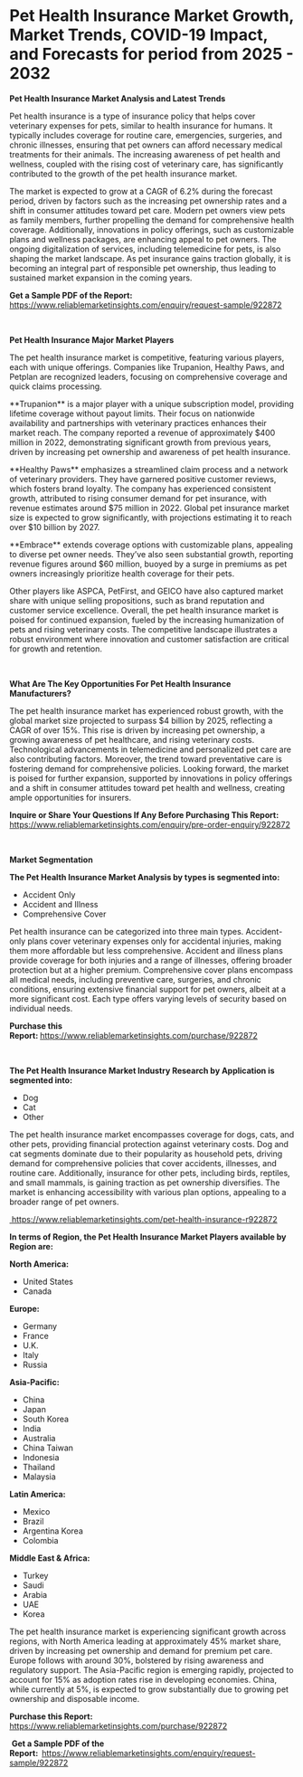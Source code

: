 <p><h1>Pet Health Insurance Market Growth, Market Trends, COVID-19 Impact, and Forecasts for period from 2025 - 2032</h1></p><p><strong>Pet Health Insurance Market Analysis and Latest Trends</strong></p>
<p><p>Pet health insurance is a type of insurance policy that helps cover veterinary expenses for pets, similar to health insurance for humans. It typically includes coverage for routine care, emergencies, surgeries, and chronic illnesses, ensuring that pet owners can afford necessary medical treatments for their animals. The increasing awareness of pet health and wellness, coupled with the rising cost of veterinary care, has significantly contributed to the growth of the pet health insurance market.</p><p>The market is expected to grow at a CAGR of 6.2% during the forecast period, driven by factors such as the increasing pet ownership rates and a shift in consumer attitudes toward pet care. Modern pet owners view pets as family members, further propelling the demand for comprehensive health coverage. Additionally, innovations in policy offerings, such as customizable plans and wellness packages, are enhancing appeal to pet owners. The ongoing digitalization of services, including telemedicine for pets, is also shaping the market landscape. As pet insurance gains traction globally, it is becoming an integral part of responsible pet ownership, thus leading to sustained market expansion in the coming years.</p></p>
<p><strong>Get a Sample PDF of the Report:&nbsp;</strong> <a href="https://www.reliablemarketinsights.com/enquiry/request-sample/922872?utm_campaign=2117&utm_medium=2&utm_source=Github&utm_content=ia&utm_term=18042025&utm_id=pet-health-insurance">https://www.reliablemarketinsights.com/enquiry/request-sample/922872</a></p>
<p>&nbsp;</p>
<p><strong>Pet Health Insurance Major Market Players</strong></p>
<p><p>The pet health insurance market is competitive, featuring various players, each with unique offerings. Companies like Trupanion, Healthy Paws, and Petplan are recognized leaders, focusing on comprehensive coverage and quick claims processing.</p><p>**Trupanion** is a major player with a unique subscription model, providing lifetime coverage without payout limits. Their focus on nationwide availability and partnerships with veterinary practices enhances their market reach. The company reported a revenue of approximately $400 million in 2022, demonstrating significant growth from previous years, driven by increasing pet ownership and awareness of pet health insurance.</p><p>**Healthy Paws** emphasizes a streamlined claim process and a network of veterinary providers. They have garnered positive customer reviews, which fosters brand loyalty. The company has experienced consistent growth, attributed to rising consumer demand for pet insurance, with revenue estimates around $75 million in 2022. Global pet insurance market size is expected to grow significantly, with projections estimating it to reach over $10 billion by 2027.</p><p>**Embrace** extends coverage options with customizable plans, appealing to diverse pet owner needs. They’ve also seen substantial growth, reporting revenue figures around $60 million, buoyed by a surge in premiums as pet owners increasingly prioritize health coverage for their pets.</p><p>Other players like ASPCA, PetFirst, and GEICO have also captured market share with unique selling propositions, such as brand reputation and customer service excellence. Overall, the pet health insurance market is poised for continued expansion, fueled by the increasing humanization of pets and rising veterinary costs. The competitive landscape illustrates a robust environment where innovation and customer satisfaction are critical for growth and retention.</p></p>
<p>&nbsp;</p>
<p><strong>What Are The Key Opportunities For Pet Health Insurance Manufacturers?</strong></p>
<p><p>The pet health insurance market has experienced robust growth, with the global market size projected to surpass $4 billion by 2025, reflecting a CAGR of over 15%. This rise is driven by increasing pet ownership, a growing awareness of pet healthcare, and rising veterinary costs. Technological advancements in telemedicine and personalized pet care are also contributing factors. Moreover, the trend toward preventative care is fostering demand for comprehensive policies. Looking forward, the market is poised for further expansion, supported by innovations in policy offerings and a shift in consumer attitudes toward pet health and wellness, creating ample opportunities for insurers.</p></p>
<p><strong>Inquire or Share Your Questions If Any Before Purchasing This Report:</strong> <a href="https://www.reliablemarketinsights.com/enquiry/pre-order-enquiry/922872?utm_campaign=2117&utm_medium=2&utm_source=Github&utm_content=ia&utm_term=18042025&utm_id=pet-health-insurance">https://www.reliablemarketinsights.com/enquiry/pre-order-enquiry/922872</a></p>
<p>&nbsp;</p>
<p><strong>Market Segmentation</strong></p>
<p><strong>The Pet Health Insurance Market Analysis by types is segmented into:</strong></p>
<p><ul><li>Accident Only</li><li>Accident and Illness</li><li>Comprehensive Cover</li></ul></p>
<p><p>Pet health insurance can be categorized into three main types. Accident-only plans cover veterinary expenses only for accidental injuries, making them more affordable but less comprehensive. Accident and illness plans provide coverage for both injuries and a range of illnesses, offering broader protection but at a higher premium. Comprehensive cover plans encompass all medical needs, including preventive care, surgeries, and chronic conditions, ensuring extensive financial support for pet owners, albeit at a more significant cost. Each type offers varying levels of security based on individual needs.</p></p>
<p><strong>Purchase this Report:&nbsp;</strong><a href="https://www.reliablemarketinsights.com/purchase/922872?utm_campaign=2117&utm_medium=2&utm_source=Github&utm_content=ia&utm_term=18042025&utm_id=pet-health-insurance">https://www.reliablemarketinsights.com/purchase/922872</a></p>
<p>&nbsp;</p>
<p><strong>The Pet Health Insurance Market Industry Research by Application is segmented into:</strong></p>
<p><ul><li>Dog</li><li>Cat</li><li>Other</li></ul></p>
<p><p>The pet health insurance market encompasses coverage for dogs, cats, and other pets, providing financial protection against veterinary costs. Dog and cat segments dominate due to their popularity as household pets, driving demand for comprehensive policies that cover accidents, illnesses, and routine care. Additionally, insurance for other pets, including birds, reptiles, and small mammals, is gaining traction as pet ownership diversifies. The market is enhancing accessibility with various plan options, appealing to a broader range of pet owners.</p></p>
<p><a href="https://www.reliablemarketinsights.com/pet-health-insurance-r922872?utm_campaign=2117&utm_medium=2&utm_source=Github&utm_content=ia&utm_term=18042025&utm_id=pet-health-insurance">&nbsp;https://www.reliablemarketinsights.com/pet-health-insurance-r922872</a></p>
<p><strong>In terms of Region, the Pet Health Insurance Market Players available by Region are:</strong></p>
<p>
    <p> <strong> North America: </strong>
        <ul>
            <li>United States</li>
            <li>Canada</li>
        </ul>
        </p> 
    <p> <strong> Europe: </strong>
        <ul>
            <li>Germany</li>
            <li>France</li>
            <li>U.K.</li>
            <li>Italy</li>
            <li>Russia</li>
        </ul>
        </p> 
    <p> <strong> Asia-Pacific: </strong>
        <ul>
            <li>China</li>
            <li>Japan</li>
            <li>South Korea</li>
            <li>India</li>
            <li>Australia</li>
            <li>China Taiwan</li>
            <li>Indonesia</li>
            <li>Thailand</li>
            <li>Malaysia</li>
        </ul>
        </p> 
    <p> <strong> Latin America: </strong>
        <ul>
            <li>Mexico</li>
            <li>Brazil</li>
            <li>Argentina Korea</li>
            <li>Colombia</li>
        </ul>
        </p> 
    <p> <strong> Middle East & Africa: </strong>
        <ul>
            <li>Turkey</li>
            <li>Saudi</li>
            <li>Arabia</li>
            <li>UAE</li>
            <li>Korea</li>
        </ul>
    </p>
    </p>
<p><p>The pet health insurance market is experiencing significant growth across regions, with North America leading at approximately 45% market share, driven by increasing pet ownership and demand for premium pet care. Europe follows with around 30%, bolstered by rising awareness and regulatory support. The Asia-Pacific region is emerging rapidly, projected to account for 15% as adoption rates rise in developing economies. China, while currently at 5%, is expected to grow substantially due to growing pet ownership and disposable income.</p></p>
<p><strong>Purchase this Report: </strong><a href="https://www.reliablemarketinsights.com/purchase/922872?utm_campaign=2117&utm_medium=2&utm_source=Github&utm_content=ia&utm_term=18042025&utm_id=pet-health-insurance">https://www.reliablemarketinsights.com/purchase/922872</a></p>
<p>&nbsp;<strong>Get a Sample PDF of the Report:&nbsp;&nbsp;</strong><a href="https://www.reliablemarketinsights.com/enquiry/request-sample/922872?utm_campaign=2117&utm_medium=2&utm_source=Github&utm_content=ia&utm_term=18042025&utm_id=pet-health-insurance">https://www.reliablemarketinsights.com/enquiry/request-sample/922872</a></p>
<p><strong></strong></p>
<p><p></p><p></p><p></p></p>